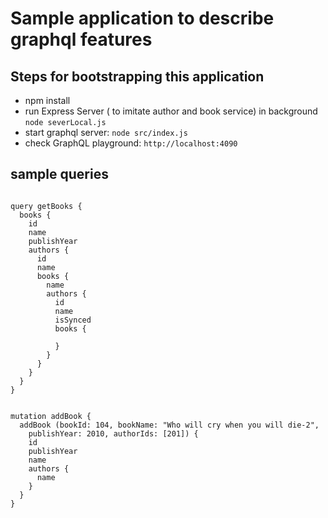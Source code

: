 # Sample application to describe graphql features

## Steps for bootstrapping this application
- npm install
- run Express Server ( to imitate author and book service) in background `node severLocal.js`
- start graphql server: `node src/index.js`
- check GraphQL playground: `http://localhost:4090`

## sample queries
```

query getBooks {
  books {
    id
    name
    publishYear
    authors {
      id
      name
      books {
        name
        authors {
          id
          name
          isSynced
          books {
            
          }
        }
      }
    }
  }
}


mutation addBook {
  addBook (bookId: 104, bookName: "Who will cry when you will die-2",
    publishYear: 2010, authorIds: [201]) {
    id
    publishYear
    name
    authors {
      name
    }
  }
}

```
